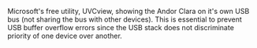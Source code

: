 Microsoft's free utility, UVCview, showing the Andor Clara on it's own USB bus (not sharing the bus with other devices). This is essential to prevent USB buffer overflow errors since the USB stack does not discriminate priority of one device over another.
